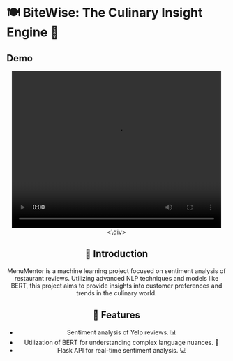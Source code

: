 # 🍽️ BiteWise: The Culinary Insight Engine 🥘


## Demo 
<div style="text-align: center;">
    <video width="480" height="360" controls>
    <source src="Picture 2.mp4" type="video/mp4">
    Your browser does not support the video tag.
    </video>
<\div>

## 🌟 Introduction
MenuMentor is a machine learning project focused on sentiment analysis of restaurant reviews. Utilizing advanced NLP techniques and models like BERT, this project aims to provide insights into customer preferences and trends in the culinary world.

## 🚀 Features
- Sentiment analysis of Yelp reviews. 📊
- Utilization of BERT for understanding complex language nuances. 🧠
- Flask API for real-time sentiment analysis. 💻


